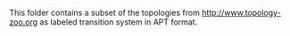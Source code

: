 This folder contains a subset of the topologies from http://www.topology-zoo.org as labeled transition system in APT format.
